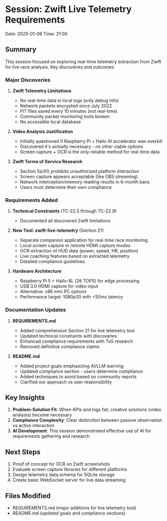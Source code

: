 # Session: Zwift Live Telemetry Requirements
Date: 2025-01-06
Time: 21:00

## Summary

This session focused on exploring real-time telemetry extraction from Zwift for live race analysis. Key discoveries and outcomes:

### Major Discoveries

1. **Zwift Telemetry Limitations**
   - No real-time data in local logs (only debug info)
   - Network packets encrypted since July 2022
   - FIT files saved every 10 minutes (not real-time)
   - Community packet monitoring tools broken
   - No accessible local database

2. **Video Analysis Justification**
   - Initially questioned if Raspberry Pi + Hailo AI accelerator was overkill
   - Discovered it's actually necessary - no other viable options
   - Screen capture + OCR is the only reliable method for real-time data

3. **Zwift Terms of Service Research**
   - Section 5a(XI) prohibits unauthorized platform interaction
   - Screen capture appears acceptable (like OBS streaming)
   - Network interception/memory reading results in 6-month bans
   - Users must determine their own compliance

### Requirements Added

1. **Technical Constraints** (TC-22.5 through TC-22.9)
   - Documented all discovered Zwift limitations
   
2. **New Tool: zwift-live-telemetry** (Section 21)
   - Separate companion application for real-time race monitoring
   - Local screen capture or remote HDMI capture modes
   - OCR extraction of HUD data (power, speed, HR, position)
   - Live coaching features based on extracted telemetry
   - Detailed compliance guidelines

3. **Hardware Architecture**
   - Raspberry Pi 5 + Hailo-8L (26 TOPS) for edge processing
   - USB 3.0 HDMI capture for video input
   - Alternative: x86 mini PC options
   - Performance target: 1080p30 with <50ms latency

### Documentation Updates

1. **REQUIREMENTS.md**
   - Added comprehensive Section 21 for live telemetry tool
   - Updated technical constraints with discoveries
   - Enhanced compliance requirements with ToS research
   - Removed definitive compliance claims

2. **README.md**
   - Added project goals emphasizing AI/LLM learning
   - Updated compliance section - users determine compliance
   - Added techniques to avoid based on community reports
   - Clarified our approach vs user responsibility

## Key Insights

1. **Problem-Solution Fit**: When APIs and logs fail, creative solutions (video analysis) become necessary
2. **Compliance Complexity**: Clear distinction between passive observation vs active interaction
3. **AI Development**: This session demonstrated effective use of AI for requirements gathering and research

## Next Steps

1. Proof of concept for OCR on Zwift screenshots
2. Evaluate screen capture libraries for different platforms
3. Design telemetry data schema for SQLite storage
4. Create basic WebSocket server for live data streaming

## Files Modified
- REQUIREMENTS.md (major additions for live telemetry tool)
- README.md (updated goals and compliance sections)